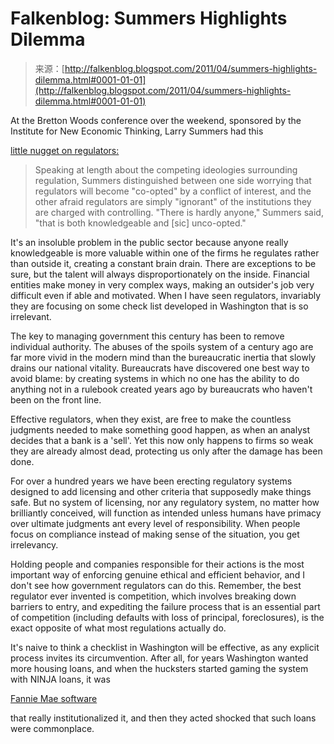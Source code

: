 <!--yml
category: 未分类
date: 2024-05-12 21:03:09
-->

# Falkenblog: Summers Highlights Dilemma

> 来源：[http://falkenblog.blogspot.com/2011/04/summers-highlights-dilemma.html#0001-01-01](http://falkenblog.blogspot.com/2011/04/summers-highlights-dilemma.html#0001-01-01)

At the Bretton Woods conference over the weekend, sponsored by the Institute for New Economic Thinking, Larry Summers had this

[little nugget on regulators:](http://www.huffingtonpost.com/2011/04/13/larry-summers-financial-industry-interview_n_848701.html)

> Speaking at length about the competing ideologies surrounding regulation, Summers distinguished between one side worrying that regulators will become "co-opted" by a conflict of interest, and the other afraid regulators are simply "ignorant" of the institutions they are charged with controlling. "There is hardly anyone," Summers said, "that is both knowledgeable and [sic] unco-opted."

It's an insoluble problem in the public sector because anyone really knowledgeable is more valuable within one of the firms he regulates rather than outside it, creating a constant brain drain. There are exceptions to be sure, but the talent will always disproportionately on the inside. Financial entities make money in very complex ways, making an outsider's job very difficult even if able and motivated. When I have seen regulators, invariably they are focusing on some check list developed in Washington that is so irrelevant.

The key to managing government this century has been to remove individual authority. The abuses of the spoils system of a century ago are far more vivid in the modern mind than the bureaucratic inertia that slowly drains our national vitality. Bureaucrats have discovered one best way to avoid blame: by creating systems in which no one has the ability to do anything not in a rulebook created years ago by bureaucrats who haven't been on the front line.

Effective regulators, when they exist, are free to make the countless judgments needed to make something good happen, as when an analyst decides that a bank is a 'sell'. Yet this now only happens to firms so weak they are already almost dead, protecting us only after the damage has been done.

For over a hundred years we have been erecting regulatory systems designed to add licensing and other criteria that supposedly make things safe. But no system of licensing, nor any regulatory system, no matter how brilliantly conceived, will function as intended unless humans have primacy over ultimate judgments ant every level of responsibility. When people focus on compliance instead of making sense of the situation, you get irrelevancy.

Holding people and companies responsible for their actions is the most important way of enforcing genuine ethical and efficient behavior, and I don't see how government regulators can do this. Remember, the best regulator ever invented is competition, which involves breaking down barriers to entry, and expediting the failure process that is an essential part of competition (including defaults with loss of principal, foreclosures), is the exact opposite of what most regulations actually do.

It's naive to think a checklist in Washington will be effective, as any explicit process invites its circumvention. After all, for years Washington wanted more housing loans, and when the hucksters started gaming the system with NINJA loans, it was

[Fannie Mae software](http://falkenblog.blogspot.com/2010/05/fannie-maes-mycommunity-mortgage.html)

that really institutionalized it, and then they acted shocked that such loans were commonplace.